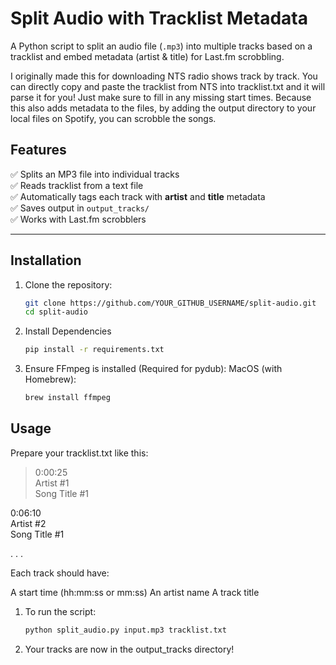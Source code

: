 # Split Audio with Tracklist Metadata

A Python script to split an audio file (`.mp3`) into multiple tracks based on a tracklist and embed metadata (artist & title) for Last.fm scrobbling.

I originally made this for downloading NTS radio shows track by track. You can directly copy and paste the tracklist from NTS into tracklist.txt and it will parse it for you! Just make sure to fill in any missing start times. Because this also adds metadata to the files, by adding the output directory to your local files on Spotify, you can scrobble the songs. 


## Features
✅ Splits an MP3 file into individual tracks  
✅ Reads tracklist from a text file  
✅ Automatically tags each track with **artist** and **title** metadata  
✅ Saves output in `output_tracks/`  
✅ Works with Last.fm scrobblers  

---

## Installation

1. Clone the repository:
   ```bash
   git clone https://github.com/YOUR_GITHUB_USERNAME/split-audio.git
   cd split-audio
2. Install Dependencies 
    ```bash
   pip install -r requirements.txt
3. Ensure FFmpeg is installed (Required for pydub):
   MacOS (with Homebrew):
   ```bash
   brew install ffmpeg

## Usage
Prepare your tracklist.txt like this:

>0:00:25  
Artist #1  
Song Title #1  

0:06:10  
Artist #2  
Song Title #1  

.
.
.


Each track should have:

A start time (hh:mm:ss or mm:ss)
An artist name
A track title

1. To run the script:
   ```bash
   python split_audio.py input.mp3 tracklist.txt
2. Your tracks are now in the output_tracks directory!

   
   






